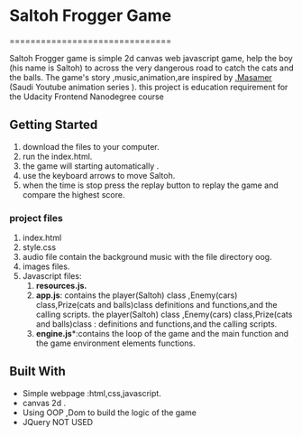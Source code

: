 # Saltoh Frogger Game
===============================


Saltoh Frogger game is simple 2d canvas web javascript game, help the boy (his name is Saltoh) to across the very dangerous road to catch the cats and the balls.
The game's story ,music,animation,are inspired by [.Masamer](https://youtu.be/h-LRsfYBpmM?list=PLd1T82Q8nvV_sKYC-dTyW3UbYhIO5eynY) (Saudi Youtube animation series ).
this project is education requirement for the Udacity Frontend Nanodegree course

## Getting Started

1. download the files to your computer.
2. run the index.html.
3. the game will starting automatically .
4. use the keyboard arrows to move Saltoh.
5. when the time is stop press the replay button to replay the game and compare the highest score.


### project files

1. index.html
2. style.css
3. audio file contain the background music with the file directory oog.
4. images files.
5. Javascript files: 
	1. **resources.js.**
	2. **app.js**: contains the player(Saltoh) class ,Enemy(cars) class,Prize(cats and balls)class definitions and functions,and the calling scripts. the player(Saltoh) class ,Enemy(cars) class,Prize(cats and balls)class : definitions and functions,and the calling scripts.
	3. **engine.js***:contains the loop of the game and the main function and the game environment elements functions.

## Built With

* Simple webpage :html,css,javascript.
* canvas 2d .
* Using OOP ,Dom to build the logic of the game
* JQuery NOT USED

